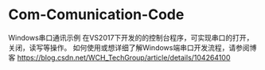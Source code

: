 # Com-Comunication-Code
Windows串口通讯示例
在VS2017下开发的的控制台程序，可实现串口的打开，关闭，读写等操作。
如何使用或想详细了解Windows端串口开发流程，请参阅博客 https://blog.csdn.net/WCH_TechGroup/article/details/104264100
